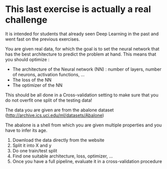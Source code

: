 # This last exercise is actually a real challenge


It is intended for students that already seen Deep Learning in the past and went fast on the previous exercises.

You are given real data, for which the goal is to set the neural network that has the best architecture to predict the problem at hand. This means that you should optimize :

- The architecture of the Neural network (NN) : number of layers, number of neurons, activation functions, ...
- The loss of the NN
- The optimizer of the NN

This should be all done in a Cross-validation setting to make sure that you do not overfit one split of the testing data!


The data you are given are from the abalone dataset (http://archive.ics.uci.edu/ml/datasets/Abalone)

The abalone is a shell from which you are given multiple properties and you have to infer its age.
1. Download the data directly from the website
2. Split it into X and y
3. Do one train/test split
4. Find one suitable architecture, loss, optimizer, ...
5. Once you have a full pipeline, evaluate it in a cross-validation procedure
